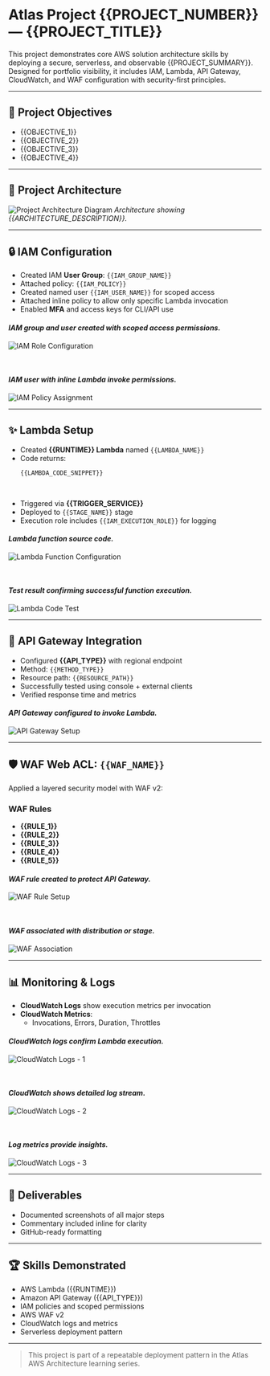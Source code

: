 # Atlas Project {{PROJECT_NUMBER}} — {{PROJECT_TITLE}}

This project demonstrates core AWS solution architecture skills by deploying a secure, serverless, and observable {{PROJECT_SUMMARY}}. Designed for portfolio visibility, it includes IAM, Lambda, API Gateway, CloudWatch, and WAF configuration with security-first principles.

---

## 📅 Project Objectives
- {{OBJECTIVE_1}}
- {{OBJECTIVE_2}}
- {{OBJECTIVE_3}}
- {{OBJECTIVE_4}}

---

## 🧭 Project Architecture

![Project Architecture Diagram]({{ARCHITECTURE_IMAGE_URL}})
*Architecture showing {{ARCHITECTURE_DESCRIPTION}}.*

---

## 🔒 IAM Configuration
- Created IAM **User Group**: `{{IAM_GROUP_NAME}}`
- Attached policy: `{{IAM_POLICY}}`
- Created named user `{{IAM_USER_NAME}}` for scoped access
- Attached inline policy to allow only specific Lambda invocation
- Enabled **MFA** and access keys for CLI/API use

#### *IAM group and user created with scoped access permissions.*
![IAM Role Configuration]({{IAM_IMAGE_1}})

&nbsp;

#### *IAM user with inline Lambda invoke permissions.*
![IAM Policy Assignment]({{IAM_IMAGE_2}})

---

## ✨ Lambda Setup
- Created **{{RUNTIME}} Lambda** named `{{LAMBDA_NAME}}`
- Code returns:
  ```{{CODE_LANGUAGE}}
  {{LAMBDA_CODE_SNIPPET}}
  ```
&nbsp;

- Triggered via **{{TRIGGER_SERVICE}}**
- Deployed to `{{STAGE_NAME}}` stage
- Execution role includes `{{IAM_EXECUTION_ROLE}}` for logging

#### *Lambda function source code.*
![Lambda Function Configuration]({{LAMBDA_IMAGE_1}})

&nbsp;

#### *Test result confirming successful function execution.*
![Lambda Code Test]({{LAMBDA_IMAGE_2}})

---

## 📡 API Gateway Integration
- Configured **{{API_TYPE}}** with regional endpoint
- Method: `{{METHOD_TYPE}}`
- Resource path: `{{RESOURCE_PATH}}`
- Successfully tested using console + external clients
- Verified response time and metrics

#### *API Gateway configured to invoke Lambda.*
![API Gateway Setup]({{API_IMAGE}})

---

## 🛡️ WAF Web ACL: `{{WAF_NAME}}`
Applied a layered security model with WAF v2:

### WAF Rules
- **{{RULE_1}}**
- **{{RULE_2}}**
- **{{RULE_3}}**
- **{{RULE_4}}**
- **{{RULE_5}}**

#### *WAF rule created to protect API Gateway.*
![WAF Rule Setup]({{WAF_IMAGE_1}})

&nbsp;

#### *WAF associated with distribution or stage.*
![WAF Association]({{WAF_IMAGE_2}})

---

## 📊 Monitoring & Logs
- **CloudWatch Logs** show execution metrics per invocation
- **CloudWatch Metrics**:
  - Invocations, Errors, Duration, Throttles

#### *CloudWatch logs confirm Lambda execution.*
![CloudWatch Logs - 1]({{LOG_IMAGE_1}})

&nbsp;

#### *CloudWatch shows detailed log stream.*
![CloudWatch Logs - 2]({{LOG_IMAGE_2}})

&nbsp;

#### *Log metrics provide insights.*
![CloudWatch Logs - 3]({{LOG_IMAGE_3}})

---

## 📄 Deliverables
- Documented screenshots of all major steps
- Commentary included inline for clarity
- GitHub-ready formatting

---

## 🏆 Skills Demonstrated
- AWS Lambda ({{RUNTIME}})
- Amazon API Gateway ({{API_TYPE}})
- IAM policies and scoped permissions
- AWS WAF v2
- CloudWatch logs and metrics
- Serverless deployment pattern

---

> This project is part of a repeatable deployment pattern in the Atlas AWS Architecture learning series.

